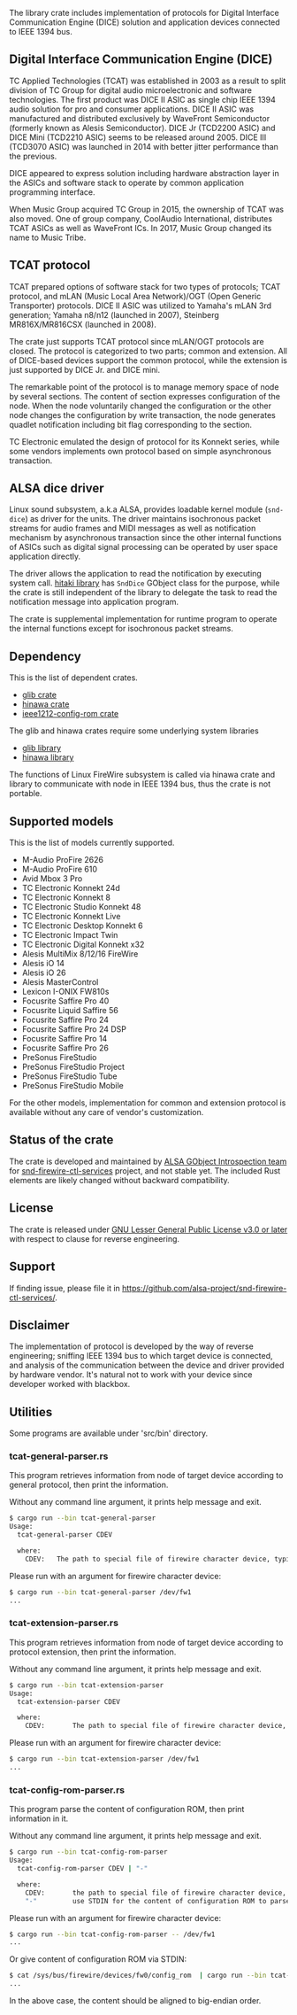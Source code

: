 The library crate includes implementation of protocols for Digital Interface Communication
Engine (DICE) solution and application devices connected to IEEE 1394 bus.

## Digital Interface Communication Engine (DICE)

TC Applied Technologies (TCAT) was established in 2003 as a result to split division of TC Group
for digital audio microelectronic and software technologies. The first product was DICE II ASIC
as single chip IEEE 1394 audio solution for pro and consumer applications. DICE II ASIC was
manufactured and distributed exclusively by WaveFront Semiconductor (formerly known as Alesis
Semiconductor). DICE Jr (TCD2200 ASIC) and DICE Mini (TCD2210 ASIC) seems to be released around
2005. DICE III (TCD3070 ASIC) was launched in 2014 with better jitter performance than the
previous.

DICE appeared to express solution including hardware abstraction layer in the ASICs and software
stack to operate by common application programming interface.

When Music Group acquired TC Group in 2015, the ownership of TCAT was also moved. One of group
company, CoolAudio International, distributes TCAT ASICs as well as WaveFront ICs. In 2017,
Music Group changed its name to Music Tribe.

## TCAT protocol

TCAT prepared options of software stack for two types of protocols; TCAT protocol, and
mLAN (Music Local Area Network)/OGT (Open Generic Transporter) protocols. DICE II ASIC was
utilized to Yamaha's mLAN 3rd generation; Yamaha n8/n12 (launched in 2007), Steinberg
MR816X/MR816CSX (launched in 2008).

The crate just supports TCAT protocol since mLAN/OGT protocols are closed. The protocol is
categorized to two parts; common and extension. All of DICE-based devices support the common
protocol, while the extension is just supported by DICE Jr. and DICE mini.

The remarkable point of the protocol is to manage memory space of node by several sections.
The content of section expresses configuration of the node. When the node voluntarily changed
the configuration or the other node changes the configuration by write transaction, the node
generates quadlet notification including bit flag corresponding to the section.

TC Electronic emulated the design of protocol for its Konnekt series, while some vendors
implements own protocol based on simple asynchronous transaction.

## ALSA dice driver

Linux sound subsystem, a.k.a ALSA, provides loadable kernel module (`snd-dice`) as driver for
the units. The driver maintains isochronous packet streams for audio frames and MIDI messages
as well as notification mechanism by asynchronous transaction since the other internal functions
of ASICs such as digital signal processing can be operated by user space application directly.

The driver allows the application to read the notification by executing system call.
[hitaki library](https://alsa-project.github.io/gobject-introspection-docs/hitaki/) has
`SndDice` GObject class for the purpose, while the crate is still independent of the library to
delegate the task to read the notification message into application program.

The crate is supplemental implementation for runtime program to operate the internal functions
except for isochronous packet streams.

## Dependency

This is the list of dependent crates.

 * [glib crate](https://crates.io/crates/glib)
 * [hinawa crate](https://crates.io/crates/hinawa)
 * [ieee1212-config-rom crate](https://crates.io/crates/ieee1212-config-rom)

The glib and hinawa crates require some underlying system libraries

 * [glib library](https://docs.gtk.org/glib/)
 * [hinawa library](https://alsa-project.github.io/gobject-introspection-docs/hinawa/)

The functions of Linux FireWire subsystem is called via hinawa crate and library to communicate
with node in IEEE 1394 bus, thus the crate is not portable.

## Supported models

This is the list of models currently supported.

 * M-Audio ProFire 2626
 * M-Audio ProFire 610
 * Avid Mbox 3 Pro
 * TC Electronic Konnekt 24d
 * TC Electronic Konnekt 8
 * TC Electronic Studio Konnekt 48
 * TC Electronic Konnekt Live
 * TC Electronic Desktop Konnekt 6
 * TC Electronic Impact Twin
 * TC Electronic Digital Konnekt x32
 * Alesis MultiMix 8/12/16 FireWire
 * Alesis iO 14
 * Alesis iO 26
 * Alesis MasterControl
 * Lexicon I-ONIX FW810s
 * Focusrite Saffire Pro 40
 * Focusrite Liquid Saffire 56
 * Focusrite Saffire Pro 24
 * Focusrite Saffire Pro 24 DSP
 * Focusrite Saffire Pro 14
 * Focusrite Saffire Pro 26
 * PreSonus FireStudio
 * PreSonus FireStudio Project
 * PreSonus FireStudio Tube
 * PreSonus FireStudio Mobile

For the other models, implementation for common and extension protocol is available without any
care of vendor's customization.

## Status of the crate

The crate is developed and maintained by
[ALSA GObject Introspection team](https://alsa-project.github.io/gobject-introspection-docs/) for
[snd-firewire-ctl-services](https://github.com/alsa-project/snd-firewire-ctl-services/) project,
and not stable yet. The included Rust elements are likely changed without backward compatibility.

## License

The crate is released under
[GNU Lesser General Public License v3.0 or later](https://spdx.org/licenses/LGPL-3.0-or-later.html)
with respect to clause for reverse engineering.

## Support

If finding issue, please file it in <https://github.com/alsa-project/snd-firewire-ctl-services/>.

## Disclaimer

The implementation of protocol is developed by the way of reverse engineering; sniffing IEEE 1394
bus to which target device is connected, and analysis of the communication between the device and
driver provided by hardware vendor. It's natural not to work with your device since developer
worked with blackbox.

## Utilities

Some programs are available under 'src/bin' directory.

### tcat-general-parser.rs

This program retrieves information from node of target device according to general protocol,
then print the information.

Without any command line argument, it prints help message and exit.

```sh
$ cargo run --bin tcat-general-parser
Usage:
  tcat-general-parser CDEV

  where:
    CDEV:   The path to special file of firewire character device, typically '/dev/fw1'.
```

Please run with an argument for firewire character device:

```sh
$ cargo run --bin tcat-general-parser /dev/fw1
...
```

### tcat-extension-parser.rs

This program retrieves information from node of target device according to protocol extension,
then print the information.

Without any command line argument, it prints help message and exit.

```sh
$ cargo run --bin tcat-extension-parser
Usage:
  tcat-extension-parser CDEV

  where:
    CDEV:       The path to special file of firewire character device, typically '/dev/fw1'.
```

Please run with an argument for firewire character device:

```sh
$ cargo run --bin tcat-extension-parser /dev/fw1
...
```

### tcat-config-rom-parser.rs

This program parse the content of configuration ROM, then print information in it.

Without any command line argument, it prints help message and exit.

```sh
$ cargo run --bin tcat-config-rom-parser
Usage:
  tcat-config-rom-parser CDEV | "-"

  where:
    CDEV:       the path to special file of firewire character device, typically '/dev/fw1'.
    "-"         use STDIN for the content of configuration ROM to parse. It should be aligned to big endian.
```

Please run with an argument for firewire character device:

```sh
$ cargo run --bin tcat-config-rom-parser -- /dev/fw1
...
```

Or give content of configuration ROM via STDIN:

```sh
$ cat /sys/bus/firewire/devices/fw0/config_rom  | cargo run --bin tcat-config-rom-parser -- -
...
```

In the above case, the content should be aligned to big-endian order.
